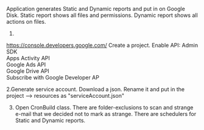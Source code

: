 Application generates Static and Dynamic reports and put in on Google Disk.
Static report shows all files and permissions.
Dynamic report shows all actions on files.

1.
https://console.developers.google.com/
Create a project.
Enable API:
 Admin SDK		
 Apps Activity API		
 Google Ads API		
 Google Drive API	 
 Subscribe with Google Developer AP
 
2.Generate service account. Download a json.
Rename it and put in the project --> resources as "serviceAccount.json"

3. Open CronBuild class.
There are folder-exclusions to scan and strange e-mail that we decided not to mark as strange.
There are schedulers for Static and Dynamic reports.
